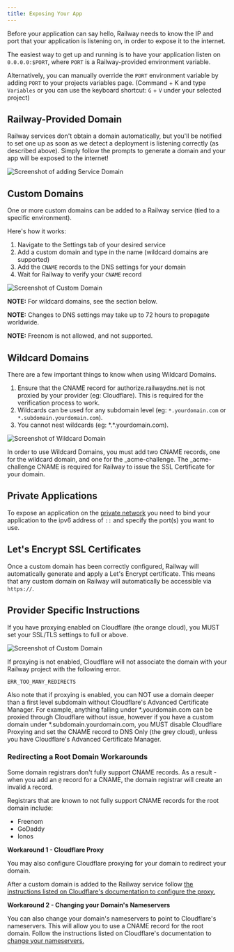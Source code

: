 ```yaml
---
title: Exposing Your App
---
```


Before your application can say hello, Railway needs to know the IP and port that your application is listening on, in order to expose it to the internet.

The easiest way to get up and running is to have your application listen on `0.0.0.0:$PORT`, where `PORT` is a Railway-provided environment variable.

Alternatively, you can manually override the `PORT` environment variable by adding `PORT` to your projects variables page. (Command + K and type `Variables` or you can use the keyboard shortcut: `G` + `V` under your selected project)

## Railway-Provided Domain

Railway services don't obtain a domain automatically, but you'll be notified to set one up as soon as we detect a deployment is listening correctly (as described above). Simply follow the prompts to generate a domain and your app will be exposed to the internet!

<Image
src="https://res.cloudinary.com/railway/image/upload/v1654560212/docs/add-domain_prffyh.png"
alt="Screenshot of adding Service Domain"
layout="responsive"
width={1396} height={628} quality={80} />

## Custom Domains

One or more custom domains can be added to a Railway service (tied to a specific environment).

Here's how it works:

1. Navigate to the Settings tab of your desired service
2. Add a custom domain and type in the name (wildcard domains are supported)
3. Add the `CNAME` records to the DNS settings for your domain
4. Wait for Railway to verify your `CNAME` record

<Image
src="https://res.cloudinary.com/railway/image/upload/v1654563209/docs/domains_uhchsu.png"
alt="Screenshot of Custom Domain"
layout="responsive"
width={1338} height={808} quality={80} />

**NOTE:** For wildcard domains, see the section below.

**NOTE:** Changes to DNS settings may take up to 72 hours to propagate
worldwide.

**NOTE:** Freenom is not allowed, and not supported.

## Wildcard Domains
There are a few important things to know when using Wildcard Domains.
1. Ensure that the CNAME record for authorize.railwaydns.net is not proxied by your provider (eg: Cloudflare). This is required for the verification process to work.
3. Wildcards can be used for any subdomain level (eg: `*.yourdomain.com` or  `*.subdomain.yourdomain.com`).
4. You cannot nest wildcards (eg: \*.\*.yourdomain.com).

<Image
src="https://res.cloudinary.com/railway/image/upload/v1679693511/wildcard_domains_zdguqs.png"
alt="Screenshot of Wildcard Domain"
layout="responsive"
width={1048} height={842} quality={80} />

In order to use Wildcard Domains, you must add two CNAME records, one for the wildcard domain, and one for the _acme-challenge. The _acme-challenge CNAME is required for Railway to issue the SSL Certificate for your domain.

## Private Applications

To expose an application on the [private network](https://docs.railway.app/reference/private-networking) you need to
bind your application to the ipv6 address of `::` and specify the port(s) you want to use.

## Let's Encrypt SSL Certificates

Once a custom domain has been correctly configured, Railway will automatically
generate and apply a Let's Encrypt certificate. This means that any custom
domain on Railway will automatically be accessible
via `https://`.

## Provider Specific Instructions

If you have proxying enabled on Cloudflare (the orange cloud), you MUST set your
SSL/TLS settings to full or above.

<Image src="https://res.cloudinary.com/railway/image/upload/v1631917785/docs/cloudflare_zgeycj.png"
alt="Screenshot of Custom Domain"
layout="responsive"
width={1205} height={901} quality={80} />

If proxying is not enabled, Cloudflare will not associate the domain with your Railway project with the following error.

```
ERR_TOO_MANY_REDIRECTS
```

Also note that if proxying is enabled, you can NOT use a domain deeper than a first level subdomain without Cloudflare's Advanced Certificate Manager. For example, anything falling under \*.yourdomain.com can be proxied through Cloudflare without issue, however if you have a custom domain under \*.subdomain.yourdomain.com, you MUST disable Cloudflare Proxying and set the CNAME record to DNS Only (the grey cloud), unless you have Cloudflare's Advanced Certificate Manager.

### Redirecting a Root Domain Workarounds

Some domain registrars don't fully support CNAME records. As a result - when you add an `@` record for a CNAME, the domain registrar will create an invalid `A` record.

Registrars that are known to not fully support CNAME records for the root domain include:
- Freenom
- GoDaddy
- Ionos

**Workaround 1 - Cloudflare Proxy**

You may also configure Cloudflare proxying for your domain to redirect your domain.

After a custom domain is added to the Railway service follow [the instructions listed on Cloudflare's documentation to configure the proxy.](https://support.cloudflare.com/hc/en-us/articles/205893698-Configure-Cloudflare-and-Heroku-over-HTTPS)

**Workaround 2 - Changing your Domain's Nameservers**

You can also change your domain's nameservers to point to Cloudflare's nameservers. This will allow you to use a CNAME record for the root domain. Follow the instructions listed on Cloudflare's documentation to [change your nameservers.](https://developers.cloudflare.com/dns/zone-setups/full-setup/setup/)
